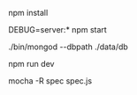 npm install

DEBUG=server:* npm start

./bin/mongod --dbpath ./data/db


npm run dev 

mocha -R spec spec.js